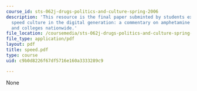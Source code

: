 ```yaml
---
course_id: sts-062j-drugs-politics-and-culture-spring-2006
description: 'This resource is the final paper subminted by students explaining about
  speed culture in the digital generation: a commentary on amphetamine use at MIT
  and colleges nationwide.'
file_location: /coursemedia/sts-062j-drugs-politics-and-culture-spring-2006/c9b0d8226f67df5716e160a3333289c9_speed.pdf
file_type: application/pdf
layout: pdf
title: speed.pdf
type: course
uid: c9b0d8226f67df5716e160a3333289c9

---
```

None